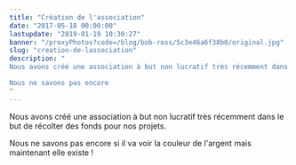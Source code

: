 ```yaml
---
title: "Création de l'association"
date: "2017-05-18 00:00:00"
lastupdate: "2019-01-19 10:30:27"
banner: "/proxyPhotos?code=/blog/bob-ross/5c3e46a6f38b0/original.jpg"
slug: "creation-de-lassociation"
description: " 
Nous avons créé une association à but non lucratif très récemment dans le but de récolter des fonds pour nos projets.

Nous ne savons pas encore
"
---
```

Nous avons créé une association à but non lucratif très récemment dans le but de récolter des fonds pour nos projets.

Nous ne savons pas encore si il va voir la couleur de l'argent mais maintenant elle existe ! 
    